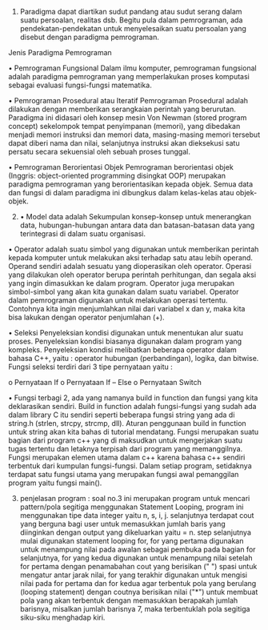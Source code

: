 1. Paradigma dapat diartikan sudut pandang atau sudut serang dalam suatu persoalan, realitas dsb. Begitu pula dalam pemrograman, ada pendekatan-pendekatan untuk menyelesaikan suatu persoalan yang disebut dengan paradigma pemrograman.

Jenis Paradigma Pemrograman

•	Pemrograman Fungsional
Dalam ilmu komputer, pemrograman fungsional adalah paradigma pemrograman yang memperlakukan proses komputasi sebagai evaluasi fungsi-fungsi matematika.

•	Pemrograman Prosedural atau Iteratif
Pemrograman Prosedural adalah dilakukan dengan memberikan serangkaian perintah yang berurutan. Paradigma ini didasari oleh konsep mesin Von Newman (stored program concept) sekelompok tempat penyimpanan (memori), yang dibedakan menjadi memori instruksi dan memori data, masing-masing memori tersebut dapat diberi nama dan nilai, selanjutnya instruksi akan dieksekusi satu persatu secara sekuensial oleh sebuah proses tunggal.

•	Pemrograman Berorientasi Objek
Pemrograman berorientasi objek (Inggris: object-oriented programming disingkat OOP) merupakan paradigma pemrograman yang berorientasikan kepada objek. Semua data dan fungsi di dalam paradigma ini dibungkus dalam kelas-kelas atau objek-objek.

2. •	Model data 
adalah Sekumpulan konsep-konsep untuk menerangkan data, hubungan-hubungan antara data dan  batasan-batasan data yang terintegrasi di dalam suatu organisasi.

•	Operator 
adalah suatu simbol yang digunakan untuk memberikan perintah kepada komputer untuk melakukan aksi terhadap satu atau lebih operand. Operand sendiri adalah sesuatu yang dioperasikan oleh operator. Operasi yang dilakukan oleh operator berupa perintah perhitungan, dan segala aksi yang ingin dimasukkan ke dalam program. Operator juga merupakan simbol-simbol yang akan kita gunakan dalam suatu variabel. Operator dalam pemrograman digunakan untuk melakukan operasi tertentu. Contohnya kita ingin menjumlahkan nilai dari variabel x dan y, maka kita bisa lakukan dengan operator penjumlahan (+).

•	Seleksi 
Penyeleksian kondisi digunakan untuk menentukan alur suatu proses. Penyeleksian
kondisi biasanya digunakan dalam program yang kompleks. Penyeleksian kondisi melibatkan beberapa operator dalam bahasa C++, yaitu : operator hubungan (perbandingan), logika, dan bitwise.
Fungsi seleksi terdiri dari 3 tipe pernyataan yaitu :

o	Pernyataan If
o	Pernyataan If – Else
o	Pernyataan Switch


•	Fungsi
terbagi 2, ada yang namanya build in function dan fungsi yang kita deklarasikan sendiri. Build in function adalah fungsi-fungsi yang sudah ada dalam library C itu sendiri seperti beberapa fungsi string yang ada di string.h (strlen, strcpy, strcmp, dll). Aturan penggunaan build in function untuk string akan kita bahas di tutorial mendatang. Fungsi merupakan suatu bagian dari program c++ yang di maksudkan untuk mengerjakan suatu tugas tertentu dan letaknya terpisah dari program yang memanggilnya. Fungsi merupakan elemen utama dalam c++ karena bahasa c++ sendiri terbentuk dari kumpulan fungsi-fungsi. Dalam setiap program, setidaknya terdapat satu fungsi utama yang merupakan fungsi awal pemanggilan program yaitu fungsi main().

3. penjelasan program :
soal no.3 ini merupakan program untuk mencari pattern/pola segitiga menggunakan Statement Looping, program ini menggunakan tipe data integer yaitu n, s, i, j. selanjutnya terdapat cout yang berguna bagi user untuk memasukkan jumlah baris yang diinginkan dengan output yang dikeluarkan yaitu = n. step selanjutnya mulai digunakan statement looping for, for yang pertama digunakan untuk menampung nilai pada awalan sebagai pembuka pada bagian for selanjutnya, for yang kedua digunakan untuk menampung nilai setelah for pertama dengan penamabahan cout yang berisikan (" ") spasi untuk mengatur antar jarak nilai, for yang terakhir digunakan untuk mengisi nilai pada for pertama dan for kedua agar terbentuk pola yang berulang (looping statement) dengan coutnya berisikan nilai ("*") untuk membuat pola yang akan terbentuk dengan memasukkan berapakah jumlah barisnya, misalkan jumlah barisnya 7, maka terbentuklah pola segitiga siku-siku menghadap kiri.
